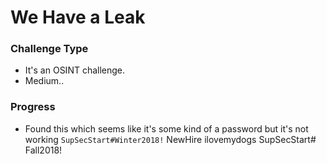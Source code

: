 # We Have a Leak

### Challenge Type
* It's an OSINT challenge.
* Medium..

### Progress  
* Found this which seems like it's some kind of a password but it's not working `SupSecStart#Winter2018!` NewHire ilovemydogs SupSecStart# Fall2018! 